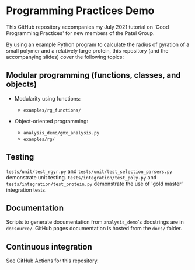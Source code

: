 # Programming Practices Demo

This GitHub repository accompanies my July 2021 tutorial on 'Good Programming
Practices' for new members of the Patel Group.

By using an example Python program to calculate the radius of gyration of a small polymer
and a relatively large protein, this repository (and the accompanying slides) cover the
following topics:

## Modular programming (functions, classes, and objects)
- Modularity using functions:
    - `examples/rg_functions/`

- Object-oriented programming:
    - `analysis_demo/gmx_analysis.py`
    - `examples/rg/`

## Testing
`tests/unit/test_rgyr.py` and `tests/unit/test_selection_parsers.py` demonstrate unit testing.
`tests/integration/test_poly.py` and `tests/integration/test_protein.py` demonstrate the use of 'gold master' integration tests.

## Documentation
Scripts to generate documentation from `analysis_demo`'s docstrings are in `docsource/`.
GitHub pages documentation is hosted from the `docs/` folder.

## Continuous integration
See GitHub Actions for this repository.
